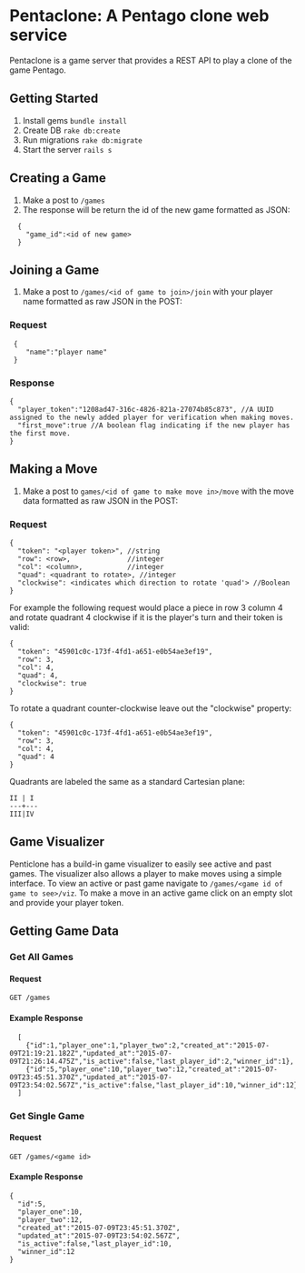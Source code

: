 # Pentaclone: A Pentago clone web service
Pentaclone is a game server that provides a REST API to play a clone of the game Pentago.

## Getting Started
1. Install gems `bundle install`
2. Create DB `rake db:create`
3. Run migrations `rake db:migrate`
4. Start the server `rails s`

## Creating a Game
1. Make a post to `/games`
2. The response will be return the id of the new game formatted as JSON:
```
  {
    "game_id":<id of new game>
  }
```

## Joining a Game
1. Make a post to `/games/<id of game to join>/join` with your player name formatted as raw JSON in the POST:

### Request
```
 {
    "name":"player name"
 }
```

### Response
```
{
  "player_token":"1208ad47-316c-4826-821a-27074b85c873", //A UUID assigned to the newly added player for verification when making moves.
  "first_move":true //A boolean flag indicating if the new player has the first move.
}
```

## Making a Move
1. Make a post to `games/<id of game to make move in>/move` with the move data formatted as raw JSON in the POST:

### Request

```
{
  "token": "<player token>", //string
  "row": <row>,              //integer
  "col": <column>,           //integer
  "quad": <quadrant to rotate>, //integer
  "clockwise": <indicates which direction to rotate 'quad'> //Boolean
}
```

For example the following request would place a piece in row 3 column 4 and rotate quadrant 4 clockwise if it is the player's turn and their token is valid:

```
{
  "token": "45901c0c-173f-4fd1-a651-e0b54ae3ef19",
  "row": 3,
  "col": 4,
  "quad": 4,
  "clockwise": true
}
```

To rotate a quadrant counter-clockwise leave out the "clockwise" property:

```
{
  "token": "45901c0c-173f-4fd1-a651-e0b54ae3ef19",
  "row": 3,
  "col": 4,
  "quad": 4
}
```

Quadrants are labeled the same as a standard Cartesian plane:

```
II | I
---+---
III|IV
```

## Game Visualizer
Penticlone has a build-in game visualizer to easily see active and past games. The visualizer also allows a player to make moves using a simple interface. To view an active or past game navigate to `/games/<game id of game to see>/viz`. To make a move in an active game click on an empty slot and provide your player token.

## Getting Game Data
### Get All Games
#### Request
```
GET /games
```

#### Example Response
```
  [
    {"id":1,"player_one":1,"player_two":2,"created_at":"2015-07-09T21:19:21.182Z","updated_at":"2015-07-09T21:26:14.475Z","is_active":false,"last_player_id":2,"winner_id":1},
    {"id":5,"player_one":10,"player_two":12,"created_at":"2015-07-09T23:45:51.370Z","updated_at":"2015-07-09T23:54:02.567Z","is_active":false,"last_player_id":10,"winner_id":12}
  ]
```

### Get Single Game
#### Request
```
GET /games/<game id>
```

#### Example Response
```
{
  "id":5,
  "player_one":10,
  "player_two":12,
  "created_at":"2015-07-09T23:45:51.370Z",
  "updated_at":"2015-07-09T23:54:02.567Z",
  "is_active":false,"last_player_id":10,
  "winner_id":12
}
```
